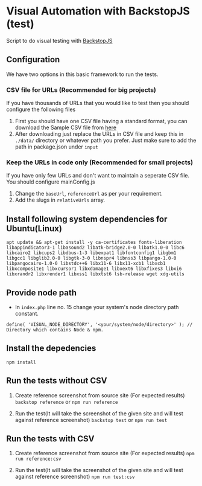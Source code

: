 # Visual Automation with BackstopJS (test)
Script to do visual testing with [BackstopJS](https://github.com/garris/BackstopJS)

## Configuration

We have two options in this basic framework to run the tests. 

### CSV file for URLs (Recommended for big projects)
If you have thousands of URLs that you would like to test then you should configure the following files
1. First you should have one CSV file having a standard format, you can download the Sample CSV file from [here](https://drive.google.com/file/d/1Jw4EjXcY4yWTghEePDJ1cnT0d1rwGrbQ/view)
2. After downloading just replace the URLs in CSV file and keep this in `./data/` directory or whatever path you prefer. Just make sure to add the path in package.json under `input`

### Keep the URLs in code only (Recommended for small projects)
If you have only few URLs and don't want to maintain a seperate CSV file. You should configure mainConfig.js
1. Change the `baseUrl`, `referenceUrl` as per your requirement.  
2. Add the slugs in `relativeUrls` array. 

## Install following system dependencies for Ubuntu(Linux)
```
apt update && apt-get install -y ca-certificates fonts-liberation libappindicator3-1 libasound2 libatk-bridge2.0-0 libatk1.0-0 libc6 libcairo2 libcups2 libdbus-1-3 libexpat1 libfontconfig1 libgbm1 libgcc1 libglib2.0-0 libgtk-3-0 libnspr4 libnss3 libpango-1.0-0 libpangocairo-1.0-0 libstdc++6 libx11-6 libx11-xcb1 libxcb1 libxcomposite1 libxcursor1 libxdamage1 libxext6 libxfixes3 libxi6 libxrandr2 libxrender1 libxss1 libxtst6 lsb-release wget xdg-utils
```

## Provide node path
- In `index.php` line no. 15 change your system's node directory path constant.

`define( 'VISUAL_NODE_DIRECTORY', '<your/system/node/directory>' ); // Directory which contains Node & npm.`

## Install the depedencies
`npm install`


## Run the tests without CSV
1. Create reference screenshot from source site (For expected results)
`backstop reference` or `npm run reference` 

2. Run the test(It will take the screenshot of the given site and will test against reference screenshot)
`backstop test` or `npm run test`

## Run the tests with CSV
1. Create reference screenshot from source site (For expected results)
 `npm run reference:csv` 

2. Run the test(It will take the screenshot of the given site and will test against reference screenshot)
 `npm run test:csv`



